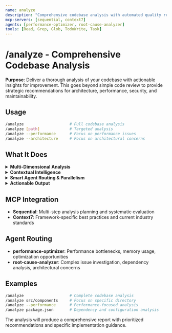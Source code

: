 ```yaml
---
name: analyze
description: "Comprehensive codebase analysis with automated quality reports and improvement suggestions"
mcp-servers: [sequential, context7]
agents: [performance-optimizer, root-cause-analyzer]
tools: [Read, Grep, Glob, TodoWrite, Task]
---
```


# /analyze - Comprehensive Codebase Analysis

**Purpose**: Deliver a thorough analysis of your codebase with actionable insights for improvement. This goes beyond simple code review to provide strategic recommendations for architecture, performance, security, and maintainability.

## Usage

```bash
/analyze                    # Full codebase analysis
/analyze [path]             # Targeted analysis
/analyze --performance      # Focus on performance issues
/analyze --architecture     # Focus on architectural concerns
```

## What It Does

<details>
<summary><strong>Multi-Dimensional Analysis</strong></summary>

The analysis covers multiple aspects of your codebase:

-   **Architecture**: Module dependencies, coupling analysis, design patterns usage
-   **Performance**: Bottlenecks, resource usage patterns, optimization opportunities  
-   **Quality**: Code complexity, maintainability metrics, technical debt assessment
-   **Best Practices**: Framework conventions, industry standards compliance
-   **Documentation**: Code coverage, inline documentation quality

</details>

<details>
<summary><strong>Contextual Intelligence</strong></summary>

Unlike generic analysis tools, this command understands your specific technology stack:

-   **Framework-Aware**: Recognizes React, Vue, Node.js, Python, Go, etc. patterns and applies relevant best practices
-   **Project-Specific**: Analyzes your actual dependencies, build configuration, and project structure
-   **Integration**: It respects `.gitignore` and leverages `Context7` to fetch the latest best practices and migration guides relevant to your specific stack

</details>

<details>
<summary><strong>Smart Agent Routing & Parallelism</strong></summary>

To deliver results quickly, the tool uses an intelligent, multi-agent approach:

-   **Agents**: Performance-optimizer and root-cause-analyzer agents work in parallel
-   **Efficiency**: This parallel process is up to 50% faster than sequential analysis by sharing file reads and context
-   **Resource Management**: The tool monitors system resources and falls back to sequential process on memory-constrained environments to ensure stability

</details>

<details>
<summary><strong>Actionable Output</strong></summary>

The analysis produces concrete, prioritized recommendations:

-   **Priority Scoring**: Issues ranked by impact and effort required
-   **Code Examples**: Before/after snippets showing specific improvements
-   **Implementation Guidance**: Step-by-step instructions for applying recommendations
-   **Resource Links**: Documentation and tutorials relevant to your stack

</details>

## MCP Integration

- **Sequential**: Multi-step analysis planning and systematic evaluation
- **Context7**: Framework-specific best practices and current industry standards

## Agent Routing

- **performance-optimizer**: Performance bottlenecks, memory usage, optimization opportunities
- **root-cause-analyzer**: Complex issue investigation, dependency analysis, architectural concerns

## Examples

```bash
/analyze                    # Complete codebase analysis
/analyze src/components     # Focus on specific directory
/analyze --performance      # Performance-focused analysis
/analyze package.json       # Dependency and configuration analysis
```

The analysis will produce a comprehensive report with prioritized recommendations and specific implementation guidance.